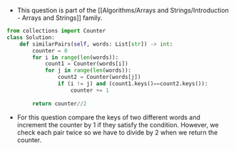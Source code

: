- This question is part of the [[Algorithms/Arrays and Strings/Introduction - Arrays and Strings]] family. 

```python
from collections import Counter
class Solution:
	def similarPairs(self, words: List[str]) -> int:
		counter = 0
		for i in range(len(words)):
			count1 = Counter(words[i])
			for j in range(len(words)):
				count2 = Counter(words[j])
				if (i != j) and (count1.keys()==count2.keys()):
					counter += 1
		
		return counter//2
```

- For this question compare the keys of two different words and increment the counter by 1 if they satisfy the condition. However, we check each pair twice so we have to divide by 2 when we return the counter. 
